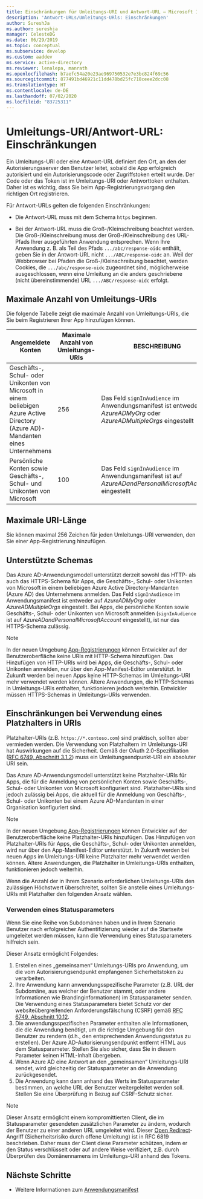 ```yaml
---
title: Einschränkungen für Umleitungs-URI und Antwort-URL – Microsoft Identity Platform | Azure
description: 'Antwort-URLs/Umleitungs-URls: Einschränkungen'
author: SureshJa
ms.author: sureshja
manager: CelesteDG
ms.date: 06/29/2019
ms.topic: conceptual
ms.subservice: develop
ms.custom: aaddev
ms.service: active-directory
ms.reviewer: lenalepa, manrath
ms.openlocfilehash: b7aefc54a20e23ae969750532e7e3bc824f69c56
ms.sourcegitcommit: 877491bd46921c11dd478bd25fc718ceee2dcc08
ms.translationtype: HT
ms.contentlocale: de-DE
ms.lasthandoff: 07/02/2020
ms.locfileid: "83725311"
---
```

# <a name="redirect-urireply-url-restrictions-and-limitations"></a>Umleitungs-URI/Antwort-URL: Einschränkungen

Ein Umleitungs-URI oder eine Antwort-URL definiert den Ort, an den der Autorisierungsserver den Benutzer leitet, sobald die App erfolgreich autorisiert und ein Autorisierungscode oder Zugriffstoken erteilt wurde. Der Code oder das Token ist im Umleitungs-URI oder Antworttoken enthalten. Daher ist es wichtig, dass Sie beim App-Registrierungsvorgang den richtigen Ort registrieren.

 Für Antwort-URLs gelten die folgenden Einschränkungen:

* Die Antwort-URL muss mit dem Schema `https` beginnen.

* Bei der Antwort-URL muss die Groß-/Kleinschreibung beachtet werden. Die Groß-/Kleinschreibung muss der Groß-/Kleinschreibung des URL-Pfads Ihrer ausgeführten Anwendung entsprechen. Wenn Ihre Anwendung z. B. als Teil des Pfads `.../abc/response-oidc` enthält, geben Sie in der Antwort-URL nicht `.../ABC/response-oidc` an. Weil der Webbrowser bei Pfaden die Groß-/Kleinschreibung beachtet, werden Cookies, die `.../abc/response-oidc` zugeordnet sind, möglicherweise ausgeschlossen, wenn eine Umleitung an die anders geschriebene (nicht übereinstimmende) URL `.../ABC/response-oidc` erfolgt.
    
## <a name="maximum-number-of-redirect-uris"></a>Maximale Anzahl von Umleitungs-URIs

Die folgende Tabelle zeigt die maximale Anzahl von Umleitungs-URIs, die Sie beim Registrieren Ihrer App hinzufügen können.

| Angemeldete Konten | Maximale Anzahl von Umleitungs-URIs | BESCHREIBUNG |
|--------------------------|---------------------------------|-------------|
| Geschäfts-, Schul- oder Unikonten von Microsoft in einem beliebigen Azure Active Directory (Azure AD)-Mandanten eines Unternehmens | 256 | Das Feld `signInAudience` im Anwendungsmanifest ist entweder auf *AzureADMyOrg* oder *AzureADMultipleOrgs* eingestellt |
| Persönliche Konten sowie Geschäfts-, Schul- und Unikonten von Microsoft | 100 | Das Feld `signInAudience` im Anwendungsmanifest ist auf *AzureADandPersonalMicrosoftAccount* eingestellt |

## <a name="maximum-uri-length"></a>Maximale URI-Länge

Sie können maximal 256 Zeichen für jeden Umleitungs-URI verwenden, den Sie einer App-Registrierung hinzufügen.

## <a name="supported-schemes"></a>Unterstützte Schemas
Das Azure AD-Anwendungsmodell unterstützt derzeit sowohl das HTTP- als auch das HTTPS-Schema für Apps, die Geschäfts-, Schul- oder Unikonten von Microsoft in einem beliebigen Azure Active Directory-Mandanten (Azure AD) des Unternehmens anmelden. Das Feld `signInAudience` im Anwendungsmanifest ist entweder auf *AzureADMyOrg* oder *AzureADMultipleOrgs* eingestellt. Bei Apps, die persönliche Konten sowie Geschäfts-, Schul- oder Unikonten von Microsoft anmelden (`signInAudience` ist auf *AzureADandPersonalMicrosoftAccount* eingestellt), ist nur das HTTPS-Schema zulässig.

> [!NOTE]
> In der neuen Umgebung [App-Registrierungen](https://go.microsoft.com/fwlink/?linkid=2083908) können Entwickler auf der Benutzeroberfläche keine URIs mit HTTP-Schema hinzufügen. Das Hinzufügen von HTTP-URIs wird bei Apps, die Geschäfts-, Schul- oder Unikonten anmelden, nur über den App-Manifest-Editor unterstützt. In Zukunft werden bei neuen Apps keine HTTP-Schemas im Umleitungs-URI mehr verwendet werden können. Ältere Anwendungen, die HTTP-Schemas in Umleitungs-URIs enthalten, funktionieren jedoch weiterhin. Entwickler müssen HTTPS-Schemas in Umleitungs-URIs verwenden.

## <a name="restrictions-using-a-wildcard-in-uris"></a>Einschränkungen bei Verwendung eines Platzhalters in URIs

Platzhalter-URIs (z.B. `https://*.contoso.com`) sind praktisch, sollten aber vermieden werden. Die Verwendung von Platzhaltern im Umleitungs-URI hat Auswirkungen auf die Sicherheit. Gemäß der OAuth 2.0-Spezifikation ([RFC 6749, Abschnitt 3.1.2](https://tools.ietf.org/html/rfc6749#section-3.1.2)) muss ein Umleitungsendpunkt-URI ein absoluter URI sein. 

Das Azure AD-Anwendungsmodell unterstützt keine Platzhalter-URIs für Apps, die für die Anmeldung von persönlichen Konten sowie Geschäfts-, Schul- oder Unikonten von Microsoft konfiguriert sind. Platzhalter-URIs sind jedoch zulässig bei Apps, die aktuell für die Anmeldung von Geschäfts-, Schul- oder Unikonten bei einem Azure AD-Mandanten in einer Organisation konfiguriert sind. 
 
> [!NOTE]
> In der neuen Umgebung [App-Registrierungen](https://go.microsoft.com/fwlink/?linkid=2083908) können Entwickler auf der Benutzeroberfläche keine Platzhalter-URIs hinzufügen. Das Hinzufügen von Platzhalter-URIs für Apps, die Geschäfts-, Schul- oder Unikonten anmelden, wird nur über den App-Manifest-Editor unterstützt. In Zukunft werden bei neuen Apps im Umleitungs-URI keine Platzhalter mehr verwendet werden können. Ältere Anwendungen, die Platzhalter in Umleitungs-URIs enthalten, funktionieren jedoch weiterhin.

Wenn die Anzahl der in Ihrem Szenario erforderlichen Umleitungs-URIs den zulässigen Höchstwert überschreitet, sollten Sie anstelle eines Umleitungs-URIs mit Platzhalter den folgenden Ansatz wählen.

### <a name="use-a-state-parameter"></a>Verwenden eines Statusparameters

Wenn Sie eine Reihe von Subdomänen haben und in Ihrem Szenario Benutzer nach erfolgreicher Authentifizierung wieder auf die Startseite umgeleitet werden müssen, kann die Verwendung eines Statusparameters hilfreich sein. 

Dieser Ansatz ermöglicht Folgendes:

1. Erstellen eines „gemeinsamen“ Umleitungs-URIs pro Anwendung, um die vom Autorisierungsendpunkt empfangenen Sicherheitstoken zu verarbeiten.
1. Ihre Anwendung kann anwendungsspezifische Parameter (z.B. URL der Subdomäne, aus welcher der Benutzer stammt, oder andere Informationen wie Brandinginformationen) im Statusparameter senden. Die Verwendung eines Statusparameters bietet Schutz vor der websiteübergreifenden Anforderungsfälschung (CSRF) gemäß [RFC 6749, Abschnitt 10.12](https://tools.ietf.org/html/rfc6749#section-10.12). 
1. Die anwendungsspezifischen Parameter enthalten alle Informationen, die die Anwendung benötigt, um die richtige Umgebung für den Benutzer zu rendern (d.h., den entsprechenden Anwendungsstatus zu erstellen). Der Azure AD-Autorisierungsendpunkt entfernt HTML aus dem Statusparameter. Stellen Sie also sicher, dass Sie in diesem Parameter keinen HTML-Inhalt übergeben.
1. Wenn Azure AD eine Antwort an den „gemeinsamen“ Umleitungs-URI sendet, wird gleichzeitig der Statusparameter an die Anwendung zurückgesendet.
1. Die Anwendung kann dann anhand des Werts im Statusparameter bestimmen, an welche URL der Benutzer weitergeleitet werden soll. Stellen Sie eine Überprüfung in Bezug auf CSRF-Schutz sicher.

> [!NOTE]
> Dieser Ansatz ermöglicht einem kompromittierten Client, die im Statusparameter gesendeten zusätzlichen Parameter zu ändern, wodurch der Benutzer zu einer anderen URL umgeleitet wird. Dieser [Open Redirect](https://tools.ietf.org/html/rfc6819#section-4.2.4)-Angriff (Sicherheitsrisiko durch offene Umleitung) ist in RFC 6819 beschrieben. Daher muss der Client diese Parameter schützen, indem er den Status verschlüsselt oder auf andere Weise verifiziert, z.B. durch Überprüfen des Domänennamens im Umleitungs-URI anhand des Tokens.

## <a name="next-steps"></a>Nächste Schritte

- Weitere Informationen zum [Anwendungsmanifest](reference-app-manifest.md)
